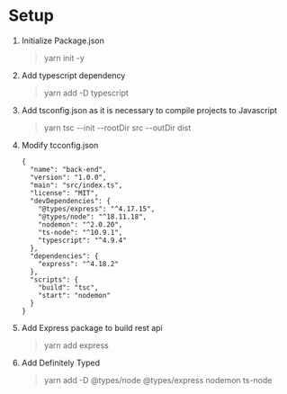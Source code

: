 # Setup

1.  Initialize Package.json
    > yarn init -y
2.  Add typescript dependency
    > yarn add -D typescript
3.  Add tsconfig.json as it is necessary to compile projects to Javascript
    > yarn tsc --init --rootDir src --outDir dist
4.  Modify tcconfig.json
    ```
    {
      "name": "back-end",
      "version": "1.0.0",
      "main": "src/index.ts",
      "license": "MIT",
      "devDependencies": {
        "@types/express": "^4.17.15",
        "@types/node": "^18.11.18",
        "nodemon": "^2.0.20",
        "ts-node": "^10.9.1",
        "typescript": "^4.9.4"
      },
      "dependencies": {
        "express": "^4.18.2"
      },
      "scripts": {
        "build": "tsc",
        "start": "nodemon"
      }
    }
    ```
5.  Add Express package to build rest api
    > yarn add express
6.  Add Definitely Typed
    > yarn add -D @types/node @types/express nodemon ts-node
